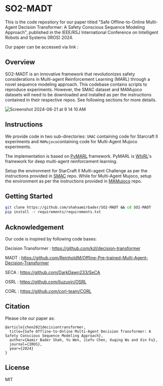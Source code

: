 # SO2-MADT

This is the code repository for our paper titled "Safe Offline-to-Online Multi-Agent Decision Transformer: A Safety
Conscious Sequence Modeling Approach", published in the IEEE/RSJ International Conference on Intelligent Robots and Systems (IROS) 2024.

Our paper can be accessed via link : 

## Overview 

SO2-MADT is an innovative framework that revolutionizes safety considerations in Multi-agent Reinforcement Learning (MARL) through a novel sequence modeling approach. This codebase contains scripts to reproduce experiments. However, the SMAC dataset and MAMujoco datasets will need to be downloaded and installed as per the instructions contained in their respective repos. See following sections for more details. 

![Screenshot 2024-08-21 at 9 14 10 AM](https://github.com/user-attachments/assets/d9e0a072-1912-4f20-a3e0-edcaa87e6459)

## Instructions

We provide code in two sub-directories: `SMAC` containing code for Starcraft II experiments and `MAMujoco`containing code for Multi-Agent Mujoco experiments. 

The implementation is based on [PyMARL](https://github.com/oxwhirl/pymarl) framework. PyMARL is [WhiRL](http://whirl.cs.ox.ac.uk)'s framework for deep multi-agent reinforcement learning. 

Setup the environment for StarCraft II Multi-agent Challenge as per the instructions provided in [SMAC](https://github.com/oxwhirl/smac) repo. While for Multi-Agent Mujoco, setup the environment as per the instructions provided in [MAMujoco](https://github.com/schroederdewitt/multiagent_mujoco) repo. 

## Getting Started

```bash
git clone https://github.com/shahaamirbader/SO2-MADT && cd SO2-MADT
pip install -r requirements/requirements.txt
```


## Acknowledgement

Our code is inspired by following code bases:

Decision Transformer : https://github.com/kzl/decision-transformer

MADT : https://github.com/ReinholdM/Offline-Pre-trained-Multi-Agent-Decision-Transformer

SECA : https://github.com/DarkDawn233/SeCA

OSRL : https://github.com/liuzuxin/OSRL

CORL : https://github.com/corl-team/CORL

## Citation

Please cite our paper as:

```
@article{chen2021decisiontransformer,
  title={Safe Offline-to-Online Multi-Agent Decision Transformer: A Safety Conscious Sequence Modeling Approach},
  author={Aamir Bader Shah, Yu Wen, Jiefu Chen, Xuqing Wu and Xin Fu},
  journal={IROS},
  year={2024}
}
```

## License

MIT

